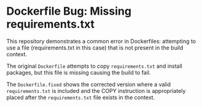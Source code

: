 # Dockerfile Bug: Missing requirements.txt
This repository demonstrates a common error in Dockerfiles: attempting to use a file (requirements.txt in this case) that is not present in the build context.

The original `Dockerfile` attempts to copy `requirements.txt` and install packages, but this file is missing causing the build to fail.

The `Dockerfile.fixed` shows the corrected version where a valid `requirements.txt` is included and the COPY instruction is appropriately placed after the `requirements.txt` file exists in the context.